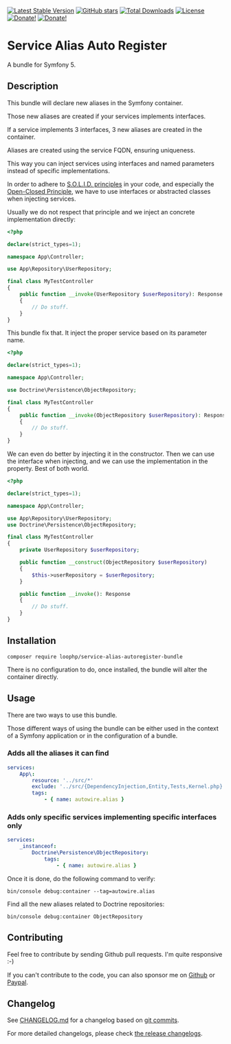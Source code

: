 [![Latest Stable Version][latest stable version]][1]
 [![GitHub stars][github stars]][1]
 [![Total Downloads][total downloads]][1]
 [![License][license]][1]
 [![Donate!][donate github]][5]
 [![Donate!][donate paypal]][6]

# Service Alias Auto Register

A bundle for Symfony 5.

## Description

This bundle will declare new aliases in the Symfony container.

Those new aliases are created if your services implements interfaces.

If a service implements 3 interfaces, 3 new aliases are created in the container.

Aliases are created using the service FQDN, ensuring uniqueness.

This way you can inject services using interfaces and named parameters
instead of specific implementations.

In order to adhere to [S.O.L.I.D. principles][41] in your code, and especially
the [Open-Closed Principle][42], we have to use interfaces or abstracted classes
when injecting services.

Usually we do not respect that principle and we inject an concrete implementation directly:

```php
<?php

declare(strict_types=1);

namespace App\Controller;

use App\Repository\UserRepository;

final class MyTestController
{
    public function __invoke(UserRepository $userRepository): Response
    {
        // Do stuff.
    }
}
```

This bundle fix that. It inject the proper service based on its parameter name.

```php
<?php

declare(strict_types=1);

namespace App\Controller;

use Doctrine\Persistence\ObjectRepository;

final class MyTestController
{
    public function __invoke(ObjectRepository $userRepository): Response
    {
        // Do stuff.
    }
}
```

We can even do better by injecting it in the constructor. Then we can use the interface when injecting,
and we can use the implementation in the property. Best of both world.

```php
<?php

declare(strict_types=1);

namespace App\Controller;

use App\Repository\UserRepository;
use Doctrine\Persistence\ObjectRepository;

final class MyTestController
{
    private UserRepository $userRepository;

    public function __construct(ObjectRepository $userRepository)
    {
        $this->userRepository = $userRepository;
    }

    public function __invoke(): Response
    {
        // Do stuff.
    }
}
```

## Installation

```shell
composer require loophp/service-alias-autoregister-bundle
```

There is no configuration to do, once installed, the bundle will
alter the container directly.

## Usage

There are two ways to use this bundle.

Those different ways of using the bundle can be either used in the
context of a Symfony application or in the configuration of a bundle.

### Adds all the aliases it can find

```yaml
services:
    App\:
        resource: '../src/*'
        exclude: '../src/{DependencyInjection,Entity,Tests,Kernel.php}'
        tags:
            - { name: autowire.alias }
```

### Adds only specific services implementing specific interfaces only

```yaml
services:
    _instanceof:
        Doctrine\Persistence\ObjectRepository:
            tags:
                - { name: autowire.alias }
```

Once it is done, do the following command to verify:

```shell
bin/console debug:container --tag=autowire.alias
```

Find all the new aliases related to Doctrine repositories:

```shell
bin/console debug:container ObjectRepository
```

## Contributing

Feel free to contribute by sending Github pull requests. I'm quite responsive :-)

If you can't contribute to the code, you can also sponsor me on [Github][5] or
[Paypal][6].

## Changelog

See [CHANGELOG.md][47] for a changelog based on [git commits][46].

For more detailed changelogs, please check [the release changelogs][45].

[1]: https://packagist.org/packages/loophp/service-alias-autoregister-bundle
[latest stable version]: https://img.shields.io/packagist/v/loophp/service-alias-autoregister-bundle.svg?style=flat-square
[github stars]: https://img.shields.io/github/stars/loophp/service-alias-autoregister-bundle.svg?style=flat-square
[total downloads]: https://img.shields.io/packagist/dt/loophp/service-alias-autoregister-bundle.svg?style=flat-square
[license]: https://img.shields.io/packagist/l/loophp/service-alias-autoregister-bundle.svg?style=flat-square
[donate github]: https://img.shields.io/badge/Sponsor-Github-brightgreen.svg?style=flat-square
[donate paypal]: https://img.shields.io/badge/Sponsor-Paypal-brightgreen.svg?style=flat-square
[34]: https://github.com/loophp/service-alias-autoregister-bundle/issues
[2]: https://github.com/loophp/service-alias-autoregister-bundle/actions
[35]: http://www.phpspec.net/
[36]: https://github.com/phpro/grumphp
[37]: https://github.com/infection/infection
[38]: https://github.com/phpstan/phpstan
[39]: https://github.com/vimeo/psalm
[5]: https://github.com/sponsors/drupol
[6]: https://www.paypal.me/drupol
[40]: https://packagist.org/packages/doctrine/doctrine-bundle
[41]: https://en.wikipedia.org/wiki/SOLID
[42]: https://en.wikipedia.org/wiki/Open%E2%80%93closed_principle
[43]: https://github.com/symfony/maker-bundle/pull/887
[44]: https://tomasvotruba.com/blog/2017/10/16/how-to-use-repository-with-doctrine-as-service-in-symfony/
[45]: https://github.com/loophp/service-alias-autoregister-bundle/releases
[46]: https://github.com/loophp/service-alias-autoregister-bundle/commits/master
[47]: https://github.com/loophp/service-alias-autoregister-bundle/blob/master/CHANGELOG.md
[48]: https://packagist.org/packages/symfony/maker-bundle
[49]: https://packagist.org/packages/doctrine/persistence
